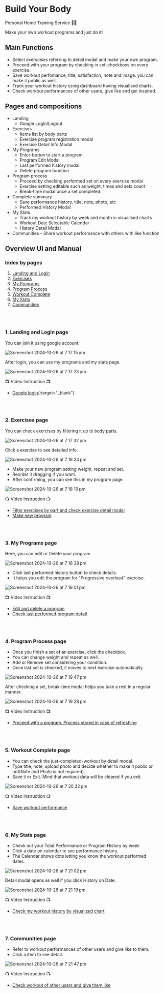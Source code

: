 # Build Your Body

Personal Home Training Service 💪💪

Make your own workout programs and just do it!

## Main Functions
- Select exerscises referring to detail modal and make your own program.
- Proceed with your program by checking in set-checkboxs on every exercise.
- Save workout perfomance, title, satisfaction, note and image. you can make it public as well.
- Track your workout history using dashboard having visualised charts.
- Check workout performances of other users, give like and get inspired.

## Pages and compositions
- Landing 
    - Google Login/Logout
- Exercises
    - Items list by body parts
    - Exercise program registration modal
    - Exercise Detail Info Modal
- My Programs
    - Enter-button to start a program
    - Program Edit Modal
    - Last performed history modal
    - Delete program function
- Program process
    - Proceed by checking performed set on every exersise modal
    - Exercise setting editable such as weight, times and sets count
    - Break-time modal once a set completed
- Complete summary
    - Save performance history, title, note, photo, etc
    - Performed History Modal
- My Stats
    - Track my workout history by week and month in visualised charts
    - Workout Date Selectable Calendar
    - History Detail Modal
- Communities - Share workout performance with others with like function

## Overview UI and Manual

### Index by pages

1. [Landing and Login](#1-landing-and-login-page)
2. [Exercises](#2-exercises-page)
3. [My Programs](#3-my-programs-page)
4. [Program Process](#4-program-process-page)
5. [Workout Complete](#5-workout-complete-page)
6. [My Stats](#6-my-stats-page)
7. [Communities](#7-communities-page)

<br/>
<br/>

### 1. Landing and Login page

You can join it using google account.

![Screenshot 2024-10-26 at 7 17 15 pm](https://github.com/user-attachments/assets/2385deb8-b62a-4bde-9356-b3970fdec058)

After login, you can use my programs and my stats page.

![Screenshot 2024-10-26 at 7 17 23 pm](https://github.com/user-attachments/assets/8fd48267-ff73-4411-aeb1-8c93536c0183)

📺 Video Instruction 📺
- [Google login](https://drive.google.com/file/d/11ci7YsvkTHxtliLR4bc5TK7uav9rTJUP/view?usp=drive_link){:target="_blank"} 

<br/>
<br/>
  
### 2. Exercises page

You can check exercises by filtering it up to body parts.
    
![Screenshot 2024-10-26 at 7 17 32 pm](https://github.com/user-attachments/assets/984e97eb-b5d3-4acb-9e39-9c21063dccc8)

Click a exercise to see detailed info.

![Screenshot 2024-10-26 at 7 18 24 pm](https://github.com/user-attachments/assets/8edd99e3-c0ce-41e6-adc8-42d231ea3ef6)

- Make your new program setting weight, repeat and set.
- Reorder it dragging if you want.
- After confirming, you can see this in my program page.

![Screenshot 2024-10-26 at 7 18 10 pm](https://github.com/user-attachments/assets/d16f3c70-3d64-4bdf-93d5-cf2116d64ef5)

📺 Video Instruction 📺
- [Filter exercises by part and check exercise detail modal](https://drive.google.com/file/d/1m0WWKiBRO7BfbeM-9JnwV7YHhDPrv8jA/view?usp=drive_link)
- [Make new program](https://drive.google.com/file/d/1px_4S_dZkzu9rx3CJQ1IShlPI4NCfFcK/view?usp=drive_link)

<br/>
<br/>

### 3. My Programs page

Here, you can edit or Delete your program.

![Screenshot 2024-10-26 at 7 18 38 pm](https://github.com/user-attachments/assets/a0563da9-4f19-48e3-97e8-84cd4419ccb1)

- Click last performed history button to check details.
- It helps you edit the program for "Progressive overload" exercise.

![Screenshot 2024-10-26 at 7 19 01 pm](https://github.com/user-attachments/assets/7004ce19-e435-497f-9c85-56dd1a8c21f2)

📺 Video Instruction 📺
- [Edit and delete a program](https://drive.google.com/file/d/1IwghudSthdgfU3UT7cxluLKI0J-tlqqi/view?usp=drive_link)
- [Check last performed program detail](https://drive.google.com/file/d/1h1QBLWdIN2Y9E5JLkc5OPpPHLtGax1s9/view?usp=drive_link)
    
<br/>
<br/>

### 4. Program Process page

- Once you finish a set of an exercise, click the checkbox.
- You can change weight and repeat as well.
- Add or Remove set considering your condition.
- Once last set is checked, it moves to next exercise automatically.

![Screenshot 2024-10-26 at 7 19 47 pm](https://github.com/user-attachments/assets/20d4ffc7-5775-4483-b2f0-e0a31668e6e3)

After checking a set, break-time modal helps you take a rest in a regular manner.

![Screenshot 2024-10-26 at 7 19 28 pm](https://github.com/user-attachments/assets/2518efa0-0f02-4d70-8c9d-b7648b34c210)

📺 Video Instruction 📺
- [Proceed with a program. Process stored in case of refreshing](https://drive.google.com/file/d/1t_xBO8BfOSrCxD7uhvNg3h8YcgcIK1Tp/view?usp=drive_link)

<br/>
<br/>

### 5. Workout Complete page

- You can check the just-completed-workout by detail modal.
- Type title, note, upload photo and decide whether to make it public or not(Note and Photo is not required).
- Save it or Exit. Mind that workout data will be cleared if you exit.

![Screenshot 2024-10-26 at 7 20 22 pm](https://github.com/user-attachments/assets/1f62890d-2fc4-485c-aa17-eb45ad706a76)

📺 Video Instruction 📺
- [Save workout performance](https://drive.google.com/file/d/1kUPEzljnVIVm1U5LajkdIAjBvUoYjF8M/view?usp=drive_link)

<br/>
<br/>

### 6. My Stats page

- Check out your Total Performance or Program History by week
- Click a date on calendar to see performance history.
- The Calendar shows dots letting you know the workout performed dates.

![Screenshot 2024-10-26 at 7 21 02 pm](https://github.com/user-attachments/assets/cf359f77-299a-45e4-8fab-3cc2657e7aea)

Detail modal opens as well if you click History on Date.

![Screenshot 2024-10-26 at 7 21 19 pm](https://github.com/user-attachments/assets/c1afedff-f329-48c3-864b-9c1921506806)

📺 Video Instruction 📺
- [Check my workout history by visualized chart](https://drive.google.com/file/d/1hbIVLJ9l41n3XHOPgLpOjen4v7dZ7EAY/view?usp=drive_link)
    
<br/>
<br/>

### 7. Communities page

- Refer to workout performances of other users and give like to them.
- Click a item to see detail.

![Screenshot 2024-10-26 at 7 21 47 pm](https://github.com/user-attachments/assets/c861410f-7bc1-46e6-a31d-c6a42eae3a55)

📺 Video Instruction 📺
- [Check workout of other users and give them like](https://drive.google.com/file/d/1fJ0oOWmwv4R6ro5Q_pANULWSGBA0Afbt/view?usp=drive_link)
